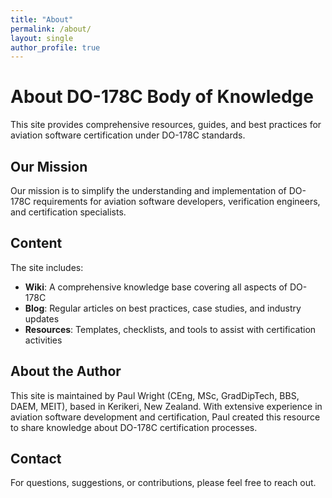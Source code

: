 ```yaml
---
title: "About"
permalink: /about/
layout: single
author_profile: true
---
```


# About DO-178C Body of Knowledge

This site provides comprehensive resources, guides, and best practices for aviation software certification under DO-178C standards.

## Our Mission

Our mission is to simplify the understanding and implementation of DO-178C requirements for aviation software developers, verification engineers, and certification specialists.

## Content

The site includes:

- **Wiki**: A comprehensive knowledge base covering all aspects of DO-178C
- **Blog**: Regular articles on best practices, case studies, and industry updates
- **Resources**: Templates, checklists, and tools to assist with certification activities

## About the Author

This site is maintained by Paul Wright (CEng, MSc, GradDipTech, BBS, DAEM, MEIT), based in Kerikeri, New Zealand. With extensive experience in aviation software development and certification, Paul created this resource to share knowledge about DO-178C certification processes.

## Contact

For questions, suggestions, or contributions, please feel free to reach out.